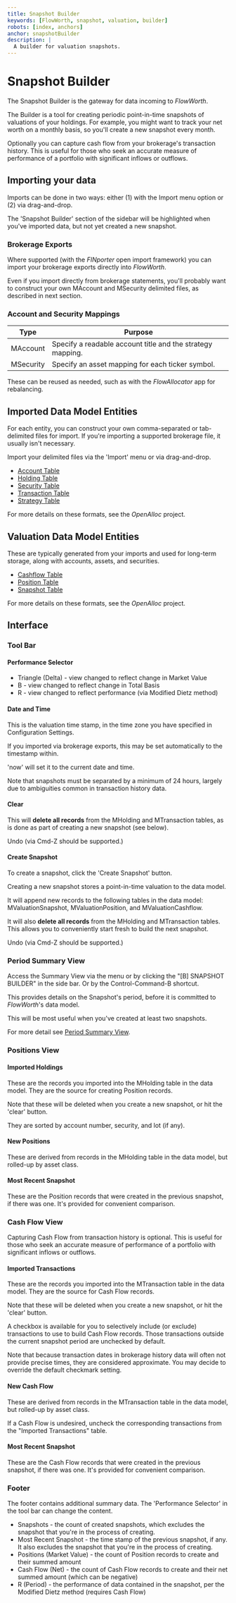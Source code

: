 ```yaml
---
title: Snapshot Builder
keywords: [FlowWorth, snapshot, valuation, builder]
robots: [index, anchors]
anchor: snapshotBuilder
description: |
  A builder for valuation snapshots.
---
```


#  Snapshot Builder

The Snapshot Builder is the gateway for data incoming to _FlowWorth_.

The Builder is a tool for creating periodic point-in-time snapshots of valuations of your holdings. For example, you might want to track your net worth on a monthly basis, so you'll create a new snapshot every month.

Optionally you can capture cash flow from your brokerage's transaction history. This is useful for those who seek an accurate measure of performance of a portfolio with significant inflows or outflows.

## Importing your data

Imports can be done in two ways: either (1) with the Import menu option or (2) via drag-and-drop.

The 'Snapshot Builder' section of the sidebar will be highlighted when you've imported data, but not yet created a new snapshot.

### Brokerage Exports

Where supported (with the _FINporter_ open import framework) you can import your brokerage exports directly into _FlowWorth_.

Even if you import directly from brokerage statements, you'll probably want to construct your own MAccount and MSecurity delimited files, as described in next section.

### Account and Security Mappings

| Type | Purpose |
| ---- | ------- |
| MAccount | Specify a readable account title and the strategy mapping. |
| MSecurity | Specify an asset mapping for each ticker symbol. |

These can be reused as needed, such as with the _FlowAllocator_ app for rebalancing.

## Imported Data Model Entities

For each entity, you can construct your own comma-separated or tab-delimited files for import. If you're importing a supported brokerage file, it usually isn't necessary.

Import your delimited files via the 'Import' menu or via drag-and-drop.

* [Account Table ](shared/account)
* [Holding Table](shared/account_holding)
* [Security Table](shared/security)
* [Transaction Table](shared/transaction)
* [Strategy Table](shared/strategy)

For more details on these formats, see the _OpenAlloc_ project.

## Valuation Data Model Entities

These are typically generated from your imports and used for long-term storage, along with accounts, assets, and securities.

* [Cashflow Table](shared/valuation_cash_flow)
* [Position Table](shared/valuation_position)
* [Snapshot Table](shared/valuation_snapshot)

For more details on these formats, see the _OpenAlloc_ project.

## Interface

### Tool Bar

#### Performance Selector

* Triangle (Delta) - view changed to reflect change in Market Value
* B - view changed to reflect change in Total Basis
* R - view changed to reflect performance (via Modified Dietz method)

#### Date and Time

This is the valuation time stamp, in the time zone you have specified in Configuration Settings.

If you imported via brokerage exports, this may be set automatically to the timestamp within.

'now' will set it to the current date and time.

Note that snapshots must be separated by a minimum of 24 hours, largely due to ambiguities common in transaction history data.

#### Clear

This will **delete all records** from the MHolding and MTransaction tables, as is done as part of creating a new snapshot (see below).

Undo (via Cmd-Z should be supported.)

#### Create Snapshot

To create a snapshot, click the 'Create Snapshot' button.

Creating a new snapshot stores a point-in-time valuation to the data model.

It will append new records to the following tables in the data model: MValuationSnapshot, MValuationPosition, and MValuationCashflow.

It will also **delete all records** from the MHolding and MTransaction tables. This allows you to conveniently start fresh to build the next snapshot.

Undo (via Cmd-Z should be supported.)

### Period Summary View

Access the Summary View via the menu or by clicking the "[B] SNAPSHOT BUILDER" in the side bar. Or by the Control-Command-B shortcut.

This provides details on the Snapshot's period, before it is committed to _FlowWorth_'s data model. 

This will be most useful when you've created at least two snapshots.

For more detail see [Period Summary View](periodSummary).

### Positions View

#### Imported Holdings

These are the records you imported into the MHolding table in the data model. They are the source for creating Position records.

Note that these will be deleted when you create a new snapshot, or hit the 'clear' button.

They are sorted by account number, security, and lot (if any).

#### New Positions

These are derived from records in the MHolding table in the data model, but rolled-up by asset class.

#### Most Recent Snapshot

These are the Position records that were created in the previous snapshot, if there was one. It's provided for convenient comparison.

### Cash Flow View

Capturing Cash Flow from transaction history is optional. This is useful for those who seek an accurate measure of performance of a portfolio with significant inflows or outflows.

#### Imported Transactions

These are the records you imported into the MTransaction table in the data model. They are the source for Cash Flow records.

Note that these will be deleted when you create a new snapshot, or hit the 'clear' button.

A checkbox is available for you to selectively include (or exclude) transactions to use to build Cash Flow records. Those transactions outside the current snapshot period are unchecked by default.

Note that because transaction dates in brokerage history data will often not provide precise times, they are considered approximate. You may decide to override the default checkmark setting.

#### New Cash Flow

These are derived from records in the MTransaction table in the data model, but rolled-up by asset class.

If a Cash Flow is undesired, uncheck the corresponding transactions from the "Imported Transactions" table.

#### Most Recent Snapshot

These are the Cash Flow records that were created in the previous snapshot, if there was one. It's provided for convenient comparison.

### Footer

The footer contains additional summary data. The 'Performance Selector' in the tool bar can change the content.

* Snapshots - the count of created snapshots, which excludes the snapshot that you're in the process of creating.
* Most Recent Snapshot - the time stamp of the previous snapshot, if any. It also excludes the snapshot that you're in the process of creating.
* Positions (Market Value) - the count of Position records to create and their summed amount
* Cash Flow (Net) - the count of Cash Flow records to create and their net summed amount (which can be negative)
* R (Period) - the performance of data contained in the snapshot, per the Modified Dietz method (requires Cash Flow)

